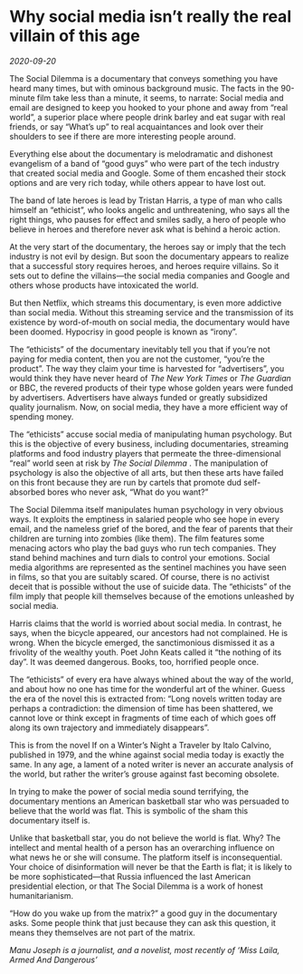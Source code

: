 # Why social media isn’t really the real villain of this age

*2020-09-20*

The Social Dilemma is a documentary that conveys something you have
heard many times, but with ominous background music. The facts in the
90-minute film take less than a minute, it seems, to narrate: Social
media and email are designed to keep you hooked to your phone and away
from “real world”, a superior place where people drink barley and eat
sugar with real friends, or say “What’s up” to real acquaintances and
look over their shoulders to see if there are more interesting people
around.

Everything else about the documentary is melodramatic and dishonest
evangelism of a band of “good guys” who were part of the tech industry
that created social media and Google. Some of them encashed their stock
options and are very rich today, while others appear to have lost out.

The band of late heroes is lead by Tristan Harris, a type of man who
calls himself an “ethicist”, who looks angelic and unthreatening, who
says all the right things, who pauses for effect and smiles sadly, a
hero of people who believe in heroes and therefore never ask what is
behind a heroic action.

At the very start of the documentary, the heroes say or imply that the
tech industry is not evil by design. But soon the documentary appears to
realize that a successful story requires heroes, and heroes require
villains. So it sets out to define the villains—the social media
companies and Google and others whose products have intoxicated the
world.

But then Netflix, which streams this documentary, is even more addictive
than social media. Without this streaming service and the transmission
of its existence by word-of-mouth on social media, the documentary would
have been doomed. Hypocrisy in good people is known as “irony”.

The “ethicists” of the documentary inevitably tell you that if you’re
not paying for media content, then you are not the customer, “you’re the
product”. The way they claim your time is harvested for “advertisers”,
you would think they have never heard of *The New York Times* or *The
Guardian* or BBC, the revered products of their type whose golden years
were funded by advertisers. Advertisers have always funded or greatly
subsidized quality journalism. Now, on social media, they have a more
efficient way of spending money.

The “ethicists” accuse social media of manipulating human psychology.
But this is the objective of every business, including documentaries,
streaming platforms and food industry players that permeate the
three-dimensional “real” world seen at risk by *The Social Dilemma* .
The manipulation of psychology is also the objective of all arts, but
then these arts have failed on this front because they are run by
cartels that promote dud self-absorbed bores who never ask, “What do you
want?”

The Social Dilemma itself manipulates human psychology in very obvious
ways. It exploits the emptiness in salaried people who see hope in every
email, and the nameless grief of the bored, and the fear of parents that
their children are turning into zombies (like them). The film features
some menacing actors who play the bad guys who run tech companies. They
stand behind machines and turn dials to control your emotions. Social
media algorithms are represented as the sentinel machines you have seen
in films, so that you are suitably scared. Of course, there is no
activist deceit that is possible without the use of suicide data. The
“ethicists” of the film imply that people kill themselves because of the
emotions unleashed by social media.

Harris claims that the world is worried about social media. In contrast,
he says, when the bicycle appeared, our ancestors had not complained. He
is wrong. When the bicycle emerged, the sanctimonious dismissed it as a
frivolity of the wealthy youth. Poet John Keats called it “the nothing
of its day”. It was deemed dangerous. Books, too, horrified people once.

The “ethicists” of every era have always whined about the way of the
world, and about how no one has time for the wonderful art of the
whiner. Guess the era of the novel this is extracted from: “Long novels
written today are perhaps a contradiction: the dimension of time has
been shattered, we cannot love or think except in fragments of time each
of which goes off along its own trajectory and immediately disappears”.

This is from the novel If on a Winter’s Night a Traveler by Italo
Calvino, published in 1979, and the whine against social media today is
exactly the same. In any age, a lament of a noted writer is never an
accurate analysis of the world, but rather the writer’s grouse against
fast becoming obsolete.

In trying to make the power of social media sound terrifying, the
documentary mentions an American basketball star who was persuaded to
believe that the world was flat. This is symbolic of the sham this
documentary itself is.

Unlike that basketball star, you do not believe the world is flat. Why?
The intellect and mental health of a person has an overarching influence
on what news he or she will consume. The platform itself is
inconsequential. Your choice of disinformation will never be that the
Earth is flat; it is likely to be more sophisticated—that Russia
influenced the last American presidential election, or that The Social
Dilemma is a work of honest humanitarianism.

“How do you wake up from the matrix?” a good guy in the documentary
asks. Some people think that just because they can ask this question, it
means they themselves are not part of the matrix.

*Manu Joseph is a journalist, and a novelist, most recently of ‘Miss
Laila, Armed And Dangerous’*

